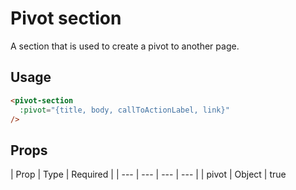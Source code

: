 # Pivot section
A section that is used to create a pivot to another page.

## Usage

```html
<pivot-section
  :pivot="{title, body, callToActionLabel, link}"
/>
```

## Props

| Prop | Type | Required |
| --- | --- | --- | --- |
| pivot | Object | true
